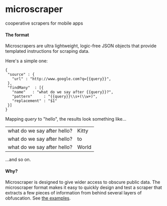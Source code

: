 # microscraper

cooperative scrapers for mobile apps

#### The format ####

Microscrapers are ultra lightweight, logic-free JSON objects that provide templated instructions for scraping data.

Here's a simple one:

    {
     "source" : {
       "url" : "http://www.google.com?q={{query}}",
     },
     "findMany"  : [{
       "name"   : "what do we say after {{query}}?",
       "pattern"     : "{{query}}\\s+(\\w+)",
       "replacement" : "$1"
     }]
    }

Mapping <i>query</i> to "hello", the results look something like...

<table>
  <tr><td>what do we say after hello? <td>Kitty</tr>
  <tr><td>what do we say after hello? <td>to   </tr>
  <tr><td>what do we say after hello? <td>World</tr>
</table>

...and so on.

#### Why? ####

Microscraper is designed to give wider access to obscure public data.  The microscraper format makes it easy to quickly design and test a scraper that extracts a few pieces of information from behind several layers of obfuscation.  See [the examples](examples.md).
